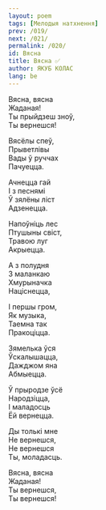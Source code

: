 ```yaml
---
layout: poem
tags: [Мелодыя натхнення]
prev: /019/
next: /021/
permalink: /020/
id: Вясна
title: Вясна ✅
author: ЯКУБ КОЛАС
lang: be
---
```



Вясна, вясна  
Жаданая!  
Ты прыйдзеш зноў,  
Ты вернешся!

Вясёлы спеў,  
Прыветлівы  
Вады ў руччах  
Пачуецца.

Ачнецца гай  
I з песнямі  
Ў зялёны ліст  
Адзенецца.

Напоўніць лес  
Птушыны свіст,  
Травою луг  
Акрыецца.

А з полудня  
3 маланкаю  
Хмурыначка  
Націснецца,

I першы гром,  
Як музыка,  
Таемна так  
Пракоціцца.

Зямелька ўся  
Ўскалышацца,  
Дажджом яна  
Абмыецца.

Ў прыродзе ўсё  
Народзіцца,  
I маладосць  
Ёй вернецца.

Ды толькі мне  
He вернешся,  
He вернешся  
Ты, моладасць.

Вясна, вясна  
Жаданая!  
Ты вернешся,  
Ты вернешся!